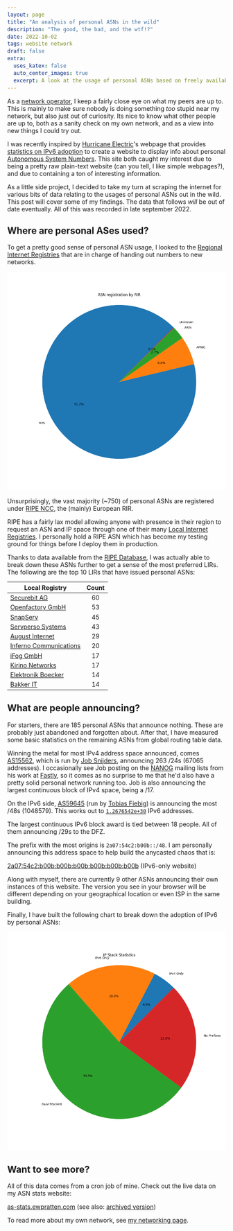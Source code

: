 ```yaml
---
layout: page
title: "An analysis of personal ASNs in the wild" 
description: "The good, the bad, and the wtf!?"
date: 2022-10-02
tags: website network
draft: false
extra:
  uses_katex: false
  auto_center_images: true
  excerpt: A look at the usage of personal ASNs based on freely available data
---
```


As a [network operator](/network), I keep a fairly close eye on what my peers are up to. This is mainly to make sure nobody is doing something *too* stupid near my network, but also just out of curiosity. Its nice to know what other people are up to, both as a sanity check on my own network, and as a view into new things I could try out.

I was recently inspired by [Hurricane Electric](https://he.net/)'s webpage that provides [statistics on IPv6 adoption](https://bgp.he.net/ipv6-progress-report.cgi) to create a website to display info about personal [Autonomous System Numbers](https://en.wikipedia.org/wiki/Autonomous_system_(Internet)). This site both caught my interest due to being a pretty raw plain-text website (can you tell, I like simple webpages?), and due to containing a ton of interesting information.

As a little side project, I decided to take my turn at scraping the internet for various bits of data relating to the usages of personal ASNs out in the wild. This post will cover some of my findings. The data that follows *will* be out of date eventually. All of this was recorded in late september 2022.

## Where are personal ASes used?

To get a pretty good sense of personal ASN usage, I looked to the [Regional Internet Registries](https://en.wikipedia.org/wiki/Regional_Internet_registry) that are in charge of handing out numbers to new networks.

![Pie chart of personal ASN registration by RIR](/images/posts/personal-ases/rirs.png)

Unsurprisingly, the vast majority (~750) of personal ASNs are registered under [RIPE NCC](https://ripe.net), the (mainly) European RIR.

RIPE has a fairly lax model allowing anyone with presence in their region to request an ASN and IP space through one of their many [Local Internet Registries](https://www.ripe.net/participate/member-support/list-of-members). I personally hold a RIPE ASN which has become my testing ground for things before I deploy them in production.

Thanks to data available from the [RIPE Database](https://apps.db.ripe.net/db-web-ui/query), I was actually able to break down these ASNs further to get a sense of the most preferred LIRs. The following are the top 10 LIRs that have issued personal ASNs:

| Local Registry                                                | Count |
|---------------------------------------------------------------|:-----:|
| [Securebit AG](https://www.peeringdb.com/net/18724)           |  60   |
| [Openfactory GmbH](https://www.peeringdb.com/net/7194)        |  53   |
| [SnapServ](https://www.peeringdb.com/net/9285)                |  45   |
| [Servperso Systems](https://www.peeringdb.com/net/21009)      |  43   |
| [August Internet](https://www.peeringdb.com/net/28226)        |  29   |
| [Inferno Communications](https://www.peeringdb.com/net/21470) |  20   |
| [iFog GmbH](https://www.peeringdb.com/net/22819)              |  17   |
| [Kirino Networks](https://www.peeringdb.com/net/19561)        |  17   |
| [Elektronik Boecker](https://www.peeringdb.com/net/15980)     |  14   |
| [Bakker IT](https://www.peeringdb.com/net/21424)              |  14   |

## What are people announcing?

For starters, there are 185 personal ASNs that announce nothing. These are probably just abandoned and forgotten about. After that, I have measured some basic statistics on the remaining ASNs from global routing table data.

Winning the metal for most IPv4 address space announced, comes [AS15562](https://bgp.tools/as/15562), which is run by [Job Snijders](http://sobornost.net/~job/), announcing 263 /24s (67065 addresses). I occasionally see Job posting on the [NANOG](https://www.nanog.org/) mailing lists from his work at [Fastly](https://www.fastly.com/), so it comes as no surprise to me that he'd also have a pretty solid personal network running too. Job is also announcing the largest continuous block of IPv4 space, being a /17.

On the IPv6 side, [AS59645](https://bgp.tools/as/59645) (run by [Tobias Fiebig](https://doing-stupid-things.as59645.net/)) is announcing the most /48s (1048579). This works out to [`1.2676542e+30`](https://www.wolframalpha.com/input?i=1.2676542e%2B30) IPv6 addresses.

The largest continuous IPv6 block award is tied between 18 people. All of them announcing /29s to the DFZ.

The prefix with the most origins is `2a07:54c2:b00b::/48`. I am personally announcing this address space to help build the anycasted chaos that is:

[2a07:54c2:b00b:b00b:b00b:b00b:b00b:b00b](http://b00b.eu) (IPv6-only website)

Along with myself, there are currently 9 other ASNs announcing their own instances of this website. The version you see in your browser will be different depending on your geographical location or even ISP in the same building.

Finally, I have built the following chart to break down the adoption of IPv6 by personal ASNs:

![Chart of IPv6 adoption by personal ASNs](/images/posts/personal-ases/ip_stack.png)

## Want to see more?

All of this data comes from a cron job of mine. Check out the live data on my ASN stats website:

[as-stats.ewpratten.com](https://as-stats.ewpratten.com/) (see also: [archived version](https://web.archive.org/web/as-stats.ewpratten.com/))

To read more about my own network, see [my networking page](/network).
